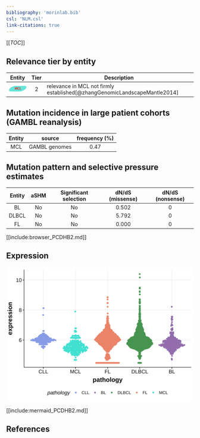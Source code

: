 ```yaml
---
bibliography: 'morinlab.bib'
csl: 'NLM.csl'
link-citations: true
---
```

[[_TOC_]]


## Relevance tier by entity

|Entity|Tier|Description                            |
|:------:|:----:|---------------------------------------|
|![MCL](images/icons/MCL_tier2.png)   |2   |relevance in MCL not firmly established[@zhangGenomicLandscapeMantle2014]|

## Mutation incidence in large patient cohorts (GAMBL reanalysis)

|Entity|source       |frequency (%)|
|:------:|:-------------:|:-------------:|
|MCL   |GAMBL genomes|0.47         |

## Mutation pattern and selective pressure estimates

|Entity|aSHM|Significant selection|dN/dS (missense)|dN/dS (nonsense)|
|:------:|:----:|:---------------------:|:----------------:|:----------------:|
|BL    |No  |No                   |0.502           |0               |
|DLBCL |No  |No                   |5.792           |0               |
|FL    |No  |No                   |0.000           |0               |



[[include:browser_PCDHB2.md]]

## Expression
![](images/gene_expression/PCDHB2_by_pathology.svg)
<!-- ORIGIN: zhangGenomicLandscapeMantle2014 -->
<!-- MCL: zhangGenomicLandscapeMantle2014 -->

[[include:mermaid_PCDHB2.md]]

## References

